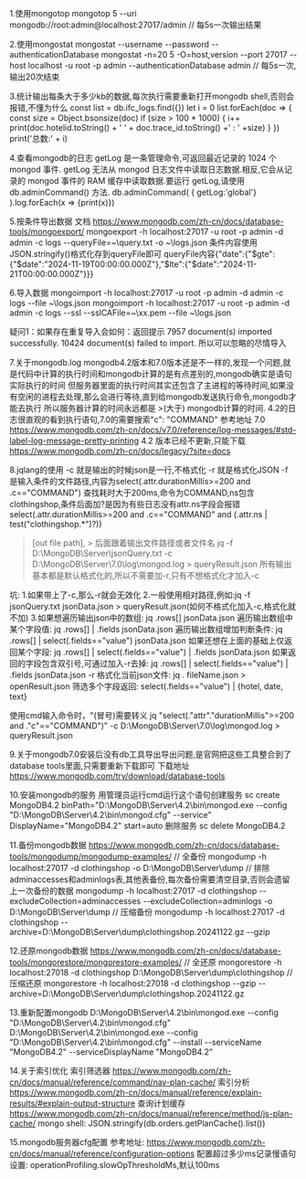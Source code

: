 1.使用mongotop
mongotop 5 --uri mongodb://root:admin@localhost:27017/admin // 每5s一次输出结果

2.使用mongostat
mongostat --username <username> --password <password> --authenticationDatabase <auth-db>
mongostat -n=20 5 -O=host,version --port 27017 --host localhost -u root -p admin --authenticationDatabase admin // 每5s一次,输出20次结束

3.统计输出每条大于多少kb的数据,每次执行需要重新打开mongodb shell,否则会报错,不懂为什么
const list = db.ifc_logs.find({})
let i = 0
list.forEach(doc => {
    const size = Object.bsonsize(doc)
    if (size > 100 * 1000) {
        i++
        print(doc.hotelid.toString() + '   '  + doc.trace_id.toString() +'  :  ' +size)
    }
})
print('总数:' + i)

4.查看mongodb的日志
getLog 是一条管理命令,可返回最近记录的 1024 个 mongod 事件.
getLog 无法从 mongod 日志文件中读取日志数据.相反,它会从记录的 mongod 事件的 RAM 缓存中读取数据.要运行 getLog,请使用 db.adminCommand() 方法.
db.adminCommand( { getLog:'global'} ).log.forEach(x => {print(x)})

5.按条件导出数据
文档  https://www.mongodb.com/zh-cn/docs/database-tools/mongoexport/
mongoexport -h localhost:27017 -u root -p admin -d admin -c logs --queryFile=~\\query.txt -o ~\\logs.json
条件内容使用JSON.stringify()格式化存到queryFile即可
queryFile内容{"date":{"$gte":{"$date":"2024-11-19T00:00:00.000Z"},"$lte":{"$date":"2024-11-21T00:00:00.000Z"}}}

6.导入数据
mongoimport -h localhost:27017 -u root -p admin -d admin -c logs --file ~\\logs.json
mongoimport -h localhost:27017 -u root -p admin -d admin -c logs --ssl --sslCAFile=~\xx.pem --file ~\\logs.json

疑问1：如果存在重复导入会如何：返回提示 7957 document(s) imported successfully. 10424 document(s) failed to import.
所以可以忽略的尽情导入

7.关于mongodb.log
mongodb4.2版本和7.0版本还是不一样的,发现一个问题,就是代码中计算的执行时间和mongodb计算的是有点差别的,mongodb确实是语句实际执行的时间
但服务器里面的执行时间其实还包含了主进程的等待时间,如果没有空闲的进程去处理,那么会进行等待,直到给mongodb发送执行命令,mongodb才能去执行
所以服务器计算的时间永远都是 >(大于) mongodb计算的时间.
4.2的日志很直观的看到执行语句,7.0的需要搜索"c": "COMMAND"
参考地址
7.0  https://www.mongodb.com/zh-cn/docs/v7.0/reference/log-messages/#std-label-log-message-pretty-printing
4.2  版本已经不更新,只能下载 https://www.mongodb.com/zh-cn/docs/legacy/?site=docs

8.jqlang的使用
-c 就是输出的时候json是一行,不格式化
-r 就是格式化JSON
-f 是输入条件的文件路径,内容为select(.attr.durationMillis>=200 and .c=="COMMAND")
查找耗时大于200ms,命令为COMMAND,ns包含clothingshop,条件后面加?是因为有些日志没有attr.ns字段会报错
select(.attr.durationMillis>=200 and .c=="COMMAND" and (.attr.ns | test("clothingshop.*")?))
> [out file path], > 后面跟着输出文件路径或者文件名
jq -f D:\\MongoDB\\Server\\jsonQuery.txt -c D:\MongoDB\Server\7.0\log\mongod.log > queryResult.json
所有输出基本都是默认格式化的,所以不需要加-r,只有不想格式化才加入-c

坑:
1.如果带上了-c,那么-r就会无效化
2.一般使用相对路径,例如:jq -f jsonQuery.txt jsonData.json > queryResult.json(如何不格式化加入-c,格式化就不加)
3.如果想遍历输出json中的数组: jq .rows[] jsonData.json
遍历输出数组中某个字段值: jq .rows[] | .fields jsonData.json
遍历输出数组增加判断条件: jq .rows[] | select(.fields=="value") jsonData.json
如果还想在上面的基础上仅返回某个字段: jq .rows[] | select(.fields=="value") | .fields jsonData.json
如果返回的字段包含双引号,可通过加入-r去掉: jq .rows[] | select(.fields=="value") | .fields jsonData.json -r
格式化当前json文件: jq . fileName.json > openResult.json
筛选多个字段返回: select(.fields=="value") | {hotel, date, text}

使用cmd输入命令时，"(冒号)需要转义
jq "select(.\"attr\".\"durationMillis\">=200 and .\"c\"==\"COMMAND\")" -c D:\MongoDB\Server\7.0\log\mongod.log > queryResult.json

9.关于mongodb7.0安装后没有db工具导出导出问题,是官网把这些工具整合到了database tools里面,只需要重新下载即可
下载地址 https://www.mongodb.com/try/download/database-tools

10.安装mongodb的服务
用管理员运行cmd运行这个语句创建服务
sc create MongoDB4.2 binPath="D:\MongoDB\Server\4.2\bin\mongod.exe --config "D:\MongoDB\Server\4.2\bin\mongod.cfg" --service" DisplayName="MongoDB4.2" start=auto
删除服务
sc delete MongoDB4.2

11.备份mongodb数据 
https://www.mongodb.com/zh-cn/docs/database-tools/mongodump/mongodump-examples/
// 全备份
mongodump -h localhost:27017 -d clothingshop -o D:\MongoDB\Server\dump
// 排除adminaccesses和adminlogs表,其他表备份,每次备份需要清空目录,否则会遗留上一次备份的数据
mongodump -h localhost:27017 -d clothingshop --excludeCollection=adminaccesses --excludeCollection=adminlogs -o D:\MongoDB\Server\dump
// 压缩备份
mongodump -h localhost:27017 -d clothingshop --archive=D:\MongoDB\Server\dump\clothingshop.20241122.gz --gzip

12.还原mongodb数据
https://www.mongodb.com/zh-cn/docs/database-tools/mongorestore/mongorestore-examples/
// 全还原
mongorestore -h localhost:27018 -d clothingshop D:\MongoDB\Server\dump\clothingshop
// 压缩还原
mongorestore -h localhost:27018 -d clothingshop --gzip --archive=D:\MongoDB\Server\dump\clothingshop.20241122.gz

13.重新配置mongodb
D:\MongoDB\Server\4.2\bin\mongod.exe --config "D:\MongoDB\Server\4.2\bin\mongod.cfg"
D:\MongoDB\Server\4.2\bin\mongod.exe --config "D:\MongoDB\Server\4.2\bin\mongod.cfg"  --install --serviceName "MongoDB4.2" --serviceDisplayName "MongoDB4.2"

14.关于索引优化
索引筛选器
https://www.mongodb.com/zh-cn/docs/manual/reference/command/nav-plan-cache/
索引分析
https://www.mongodb.com/zh-cn/docs/manual/reference/explain-results/#explain-output-structure
查询计划缓存
https://www.mongodb.com/zh-cn/docs/manual/reference/method/js-plan-cache/
mongo shell: JSON.stringify(db.orders.getPlanCache().list())

15.mongodb服务器cfg配置
参考地址: https://www.mongodb.com/zh-cn/docs/manual/reference/configuration-options
配置超过多少ms记录慢语句设置: operationProfiling.slowOpThresholdMs,默认100ms